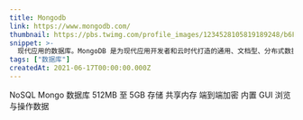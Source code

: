 ```yaml
---
title: Mongodb
link: https://www.mongodb.com/
thumbnail: https://pbs.twimg.com/profile_images/1234528105819189248/b6F1hk_6_400x400.jpg
snippet: >-
  现代应用的数据库。MongoDB 是为现代应用开发者和云时代打造的通用、文档型、分布式数据库。
tags: ["数据库"]
createdAt: 2021-06-17T00:00:00.000Z
---
```

NoSQL Mongo 数据库
512MB 至 5GB 存储
共享内存
端到端加密
内置 GUI 浏览与操作数据